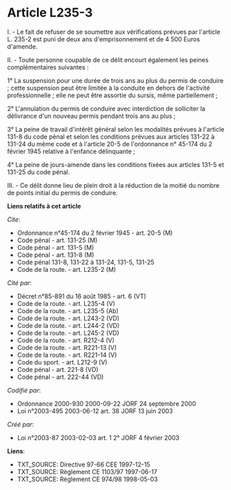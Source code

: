 # Article L235-3

I. - Le fait de refuser de se soumettre aux vérifications prévues par l'article L. 235-2 est puni de deux ans
d'emprisonnement et de 4 500 Euros d'amende.

II. - Toute personne coupable de ce délit encourt également les peines complémentaires suivantes :

1° La suspension pour une durée de trois ans au plus du permis de conduire ; cette suspension peut être limitée à la conduite
en dehors de l'activité professionnelle ; elle ne peut être assortie du sursis, même partiellement ;

2° L'annulation du permis de conduire avec interdiction de solliciter la délivrance d'un nouveau permis pendant trois ans au
plus ;

3° La peine de travail d'intérêt général selon les modalités prévues à l'article 131-8 du code pénal et selon les conditions
prévues aux articles 131-22 à 131-24 du même code et à l'article 20-5 de l'ordonnance n° 45-174 du 2 février 1945 relative à
l'enfance délinquante ;

4° La peine de jours-amende dans les conditions fixées aux articles 131-5 et 131-25 du code pénal.

III. - Ce délit donne lieu de plein droit à la réduction de la moitié du nombre de points initial du permis de conduire.

**Liens relatifs à cet article**

_Cite_:

  - Ordonnance n°45-174 du 2 février 1945 - art. 20-5 (M)
  - Code pénal - art. 131-25 (M)
  - Code pénal - art. 131-5 (M)
  - Code pénal - art. 131-8 (M)
  - Code pénal 131-8, 131-22 à 131-24, 131-5, 131-25
  - Code de la route. - art. L235-2 (M)

_Cité par_:

  - Décret n°85-891 du 16 août 1985 - art. 6 (VT)
  - Code de la route. - art. L235-4 (V)
  - Code de la route. - art. L235-5 (Ab)
  - Code de la route. - art. L243-2 (VD)
  - Code de la route. - art. L244-2 (VD)
  - Code de la route. - art. L245-2 (VD)
  - Code de la route. - art. R212-4 (V)
  - Code de la route. - art. R221-13 (V)
  - Code de la route. - art. R221-14 (V)
  - Code du sport. - art. L212-9 (V)
  - Code pénal - art. 221-8 (VD)
  - Code pénal - art. 222-44 (VD)

_Codifié par_:

  - Ordonnance 2000-930 2000-09-22 JORF 24 septembre 2000
  - Loi n°2003-495 2003-06-12 art. 38 JORF 13 juin 2003

_Créé par_:

  - Loi n°2003-87 2003-02-03 art. 1 2° JORF 4 février 2003

**Liens**:

  - TXT_SOURCE: Directive 97-66 CEE 1997-12-15
  - TXT_SOURCE: Règlement CE 1103/97 1997-06-17
  - TXT_SOURCE: Règlement CE 974/98 1998-05-03
